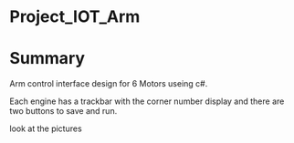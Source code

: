 #  Project_IOT_Arm

#  Summary

Arm control interface design for 6 Motors useing c#.

Each engine has a trackbar with the corner number display and there are two buttons to save and run.

look at the pictures



